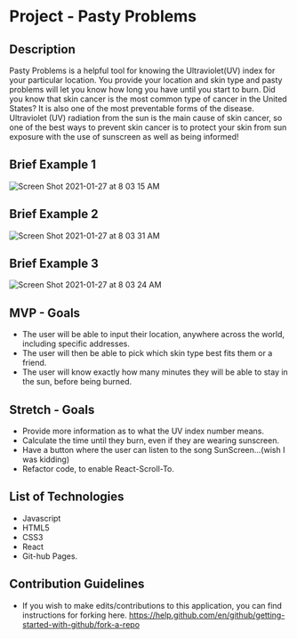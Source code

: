 # Project - Pasty Problems

## Description

Pasty Problems is a helpful tool for knowing the Ultraviolet(UV) index for your particular location. You provide your location and skin type and pasty problems will let you know how long you have until you start to burn. Did you know that skin cancer is the most common type of cancer in the United States? It is also one of the most preventable forms of the disease. Ultraviolet (UV) radiation from the sun is the main cause of skin cancer, so one of the best ways to prevent skin cancer is to protect your skin from sun exposure with the use of sunscreen as well as being informed!

## Brief Example 1

![Screen Shot 2021-01-27 at 8 03 15 AM](https://user-images.githubusercontent.com/67292452/105994921-42ea7080-6076-11eb-9960-13285c38e5f7.png)

## Brief Example 2

![Screen Shot 2021-01-27 at 8 03 31 AM](https://user-images.githubusercontent.com/67292452/105994892-3a923580-6076-11eb-9578-90bdcc54bbb5.png)

## Brief Example 3

![Screen Shot 2021-01-27 at 8 03 24 AM](https://user-images.githubusercontent.com/67292452/105994861-3108cd80-6076-11eb-86e2-39f340ff61c5.png)

## MVP - Goals

- The user will be able to input their location, anywhere across the world, including specific addresses.
- The user will then be able to pick which skin type best fits them or a friend.
- The user will know exactly how many minutes they will be able to stay in the sun, before being burned.

## Stretch - Goals

- Provide more information as to what the UV index number means.
- Calculate the time until they burn, even if they are wearing sunscreen.
- Have a button where the user can listen to the song SunScreen...(wish I was kidding)
- Refactor code, to enable React-Scroll-To.

## List of Technologies

- Javascript
- HTML5
- CSS3
- React
- Git-hub Pages.

## Contribution Guidelines

- If you wish to make edits/contributions to this application, you can find instructions for forking here. https://help.github.com/en/github/getting-started-with-github/fork-a-repo
